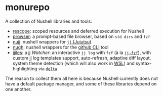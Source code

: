 # monurepo

A collection of Nushell libraries and tools:

- [rescope](./rescope/README.md): scoped resources and deferred execution for Nushell
- [prowser](./prowser/README.md): a prompt-based file browser, based on `std dirs` and `fzf`
- [nujj](./nujj/README.md): nushell wrappers for [`jj` (Jujutsu)](https://github.com/jj-vcs/jj)
- [nugh](./nugh/README.md): nushell wrappers for the [github CLI](https://github.com/cli/cli) tool
- [jjiles](./jjiles/README.md): a jj _Watcher_: an interactive `jj log` with `fzf` (à la [`jj-fzf`](https://github.com/tim-janik/jj-fzf)),
  with custom jj log templates support, auto-refresh, adaptive diff layout, system theme detection
  (which will also work in [WSL](https://learn.microsoft.com/en-us/windows/wsl/))
  and syntax-highlighting via [`delta`](https://github.com/dandavison/delta)

The reason to collect them all here is because Nushell currently does not have a default package manager,
and some of these libraries depend on one another.

